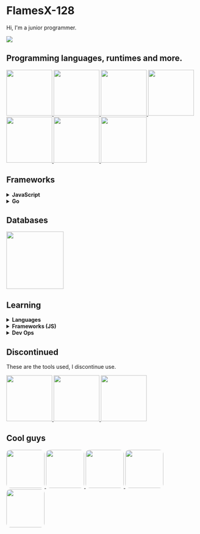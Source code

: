# **FlamesX-128**
Hi, I'm a junior programmer.

<a href="https://komarev.com/ghpvc/?username=FlamesX-128">
  <img src="https://komarev.com/ghpvc/?username=FlamesX-128">
</a>

## **Programming languages, runtimes and more.**

<a href="https://en.wikipedia.org/wiki/Web_development">
  <img src="https://user-images.githubusercontent.com/78381898/129280026-cc0b0c5c-ff2e-47ff-af79-9a406b311a82.png" height="120" />
</a>

<a href="https://www.typescriptlang.org/">
  <img src="https://user-images.githubusercontent.com/78381898/106524548-5481ad00-64a8-11eb-8da6-8c8f2f476254.png" height="120" />
</a>

<a href="https://nodejs.org/en/">
  <img src="https://user-images.githubusercontent.com/78381898/106524543-53e91680-64a8-11eb-9fe0-e3504c7fef66.png" height="120" />
</a>

<a href="https://deno.land/">
  <img src="https://user-images.githubusercontent.com/78381898/129280677-c874220e-eb6a-4d57-890e-c60843007c2b.png" height="120" />
</a>

<a href="https://sass-lang.com/">
  <img src="https://user-images.githubusercontent.com/78381898/129276396-a1035a8f-8c2a-4b75-94f5-1004bf052b4d.png" height="120" />
</a>

<a href="https://elixir-lang.org/">
  <img src="https://user-images.githubusercontent.com/78381898/129275172-4301e629-5396-44dd-a50c-d5151ce703f6.png" height="120" />
</a>

<a href="https://golang.org/">
  <img src="https://user-images.githubusercontent.com/78381898/141719419-1bfcc0fd-a3eb-4ee1-bb3c-04b0de149515.gif" height="120" >
</a>

## **Frameworks**

<details>
  <summary> <b>JavaScript</b> </summary>

  <a href="https://vuejs.org/">
    <img src="https://user-images.githubusercontent.com/78381898/141724934-0e218d4c-5cd7-42e8-99bb-017501e72dea.png" height="120" />
  </a>
  
  <a href="https://vitejs.dev/">
    <img src="https://user-images.githubusercontent.com/78381898/141724778-4135d267-57a8-45fa-88d5-e9b41577d694.png" height="120" />
  </a>

  <a href="https://www.electronjs.org/">
    <img src="https://user-images.githubusercontent.com/78381898/129281201-24a4a0a4-c515-4893-b2c2-5779609dd828.png" height="120" />
  </a>

  <a href="https://neutralino.js.org/">
    <img src="https://user-images.githubusercontent.com/78381898/141718986-3e181e26-a9f1-4538-a3e4-9b7947b4c760.png" height="120" />
  </a>
</details>

<details>
  <summary> <b>Go</b> </summary>

  <a href="https://wails.io/">
    <img src="https://user-images.githubusercontent.com/78381898/144142916-8d226c1c-5e76-4904-8e10-8b5d1f206880.png" height="120" />
  </a>
  
</details>

## **Databases**

<a href="https://www.mongodb.com/"> 
  <img src="https://user-images.githubusercontent.com/78381898/129257025-bcf7c849-da2d-40d5-b29c-396d05501395.png" height="150"/>
</a>

## **Learning**

<details>
  <summary> <b>Languages</b> </summary>

  <a href="https://www.rust-lang.org/">
    <img src="https://user-images.githubusercontent.com/78381898/141719524-b588778f-c506-4686-990b-c66b4da85e9b.png" height="120" />
  </a>
</details>


<details>
  <summary> <b>Frameworks (JS)</b> </summary>

  <a href="https://nuxtjs.org/">
    <img src="https://user-images.githubusercontent.com/78381898/141725122-35eca371-79d9-4024-823e-f1e3c3daa413.png" height="120" />
  </a>
</details>

<details>
  <summary> <b>Dev Ops</b> </summary>

  <a href="https://www.docker.com/">
    <img src="https://user-images.githubusercontent.com/78381898/129281754-7937c316-65c7-4162-a430-96a795a7b3aa.png" height="120" />
  </a>
</details>

## **Discontinued**
These are the tools used, I discontinue use.

<a href="https://en.wikipedia.org/wiki/C%2B%2B">
  <img src="https://user-images.githubusercontent.com/78381898/106524536-521f5300-64a8-11eb-9a2a-c5b64f90d205.png" height=120 />
</a>

<a href="https://zdoom.org/about">
  <img src="https://user-images.githubusercontent.com/78381898/109361903-94da0e00-784f-11eb-8ac7-69fd4491cc5e.png" height="120" />
</a>

<a href="https://www.postgresql.org/">
  <img src="https://user-images.githubusercontent.com/78381898/114326674-82641d00-9afb-11eb-97cf-ba9d58890fec.png" height="120" />
</a>

## **Cool guys**

<a href="https://github.com/ranon-rat">
  <img src="https://avatars.githubusercontent.com/u/66473662" height="100" style="border-radius: 10px">
</a>
  
<a href="https://github.com/paij0se">
  <img src="https://avatars.githubusercontent.com/u/69026987" height="100" style="border-radius: 10px">
</a>

<a href="https://github.com/jumang4423">
  <img src="https://avatars.githubusercontent.com/u/63630786" height="100" style="border-radius: 10px">
</a>

<a href="https://github.com/Grabrahama">
  <img src="https://avatars.githubusercontent.com/u/70868542" height="100" style="border-radius: 10px">
</a>

<a href="https://github.com/yOn3l">
  <img src="https://avatars.githubusercontent.com/u/74076866" height="100" style="border-radius: 10px">
</a>
